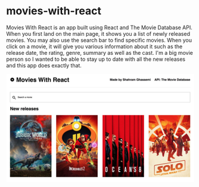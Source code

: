 # movies-with-react
 Movies With React is an app built using React and The Movie Database API. When you first land on the main page, it shows you a list of newly released movies. You may also use the search bar to find specific movies. When you click on a movie, it will give you various information about it such as the release date, the rating, genre, summary as well as the cast. I'm a big movie person so I wanted to be able to stay up to date with all the new releases and this app does exactly that.

<img src="movieswithreact.jpg"/>
